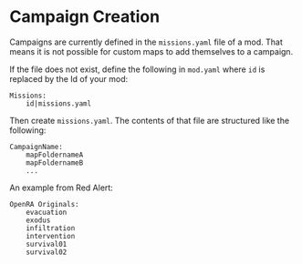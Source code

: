 # Campaign Creation

Campaigns are currently defined in the `missions.yaml` file of a mod.
That means it is not possible for custom maps to add themselves to a campaign.

If the file does not exist, define the following in `mod.yaml` where `id` is replaced by the Id of your mod:
```
Missions:
	id|missions.yaml
```

Then create `missions.yaml`. The contents of that file are structured like the following:
```
CampaignName:
	mapFoldernameA
	mapFoldernameB
	...
```

An example from Red Alert:
```
OpenRA Originals:
	evacuation
	exodus
	infiltration
	intervention
	survival01
	survival02
```

